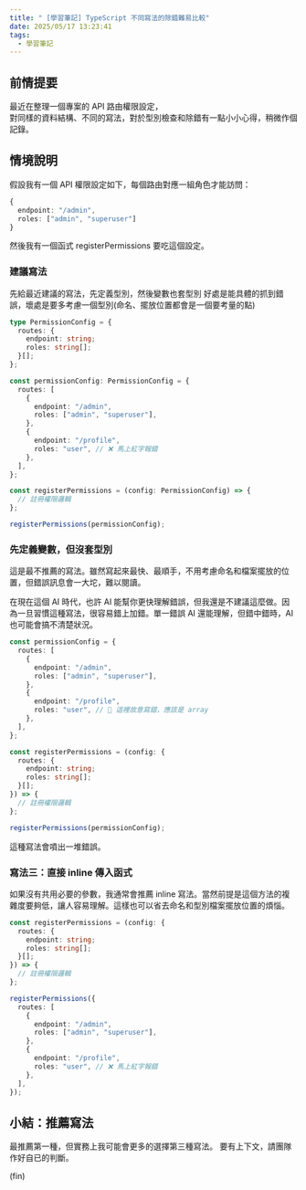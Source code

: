 ```yaml
---
title: " [學習筆記] TypeScript 不同寫法的除錯難易比較"
date: 2025/05/17 13:23:41
tags:
  - 學習筆記
---
```


## 前情提要

最近在整理一個專案的 API 路由權限設定，  
對同樣的資料結構、不同的寫法，對於型別檢查和除錯有一點小小心得，稍微作個記錄。

## 情境說明

假設我有一個 API 權限設定如下，每個路由對應一組角色才能訪問：

```ts
{
  endpoint: "/admin",
  roles: ["admin", "superuser"]
}
```

然後我有一個函式 registerPermissions 要吃這個設定。

### 建議寫法

先給最近建議的寫法，先定義型別，然後變數也套型別
好處是能具體的抓到錯誤，壞處是要多考慮一個型別(命名、擺放位置都會是一個要考量的點)

```ts
type PermissionConfig = {
  routes: {
    endpoint: string;
    roles: string[];
  }[];
};

const permissionConfig: PermissionConfig = {
  routes: [
    {
      endpoint: "/admin",
      roles: ["admin", "superuser"],
    },
    {
      endpoint: "/profile",
      roles: "user", // ❌ 馬上紅字報錯
    },
  ],
};

const registerPermissions = (config: PermissionConfig) => {
  // 註冊權限邏輯
};

registerPermissions(permissionConfig);
```

### 先定義變數，但沒套型別

這是最不推薦的寫法。雖然寫起來最快、最順手，不用考慮命名和檔案擺放的位置，但錯誤訊息會一大坨，難以閱讀。

在現在這個 AI 時代，也許 AI 能幫你更快理解錯誤，但我還是不建議這麼做。因為一旦習慣這種寫法，很容易錯上加錯。單一錯誤 AI 還能理解，但錯中錯時，AI 也可能會搞不清楚狀況。

```ts
const permissionConfig = {
  routes: [
    {
      endpoint: "/admin",
      roles: ["admin", "superuser"],
    },
    {
      endpoint: "/profile",
      roles: "user", // 🧨 這裡故意寫錯，應該是 array
    },
  ],
};

const registerPermissions = (config: {
  routes: {
    endpoint: string;
    roles: string[];
  }[];
}) => {
  // 註冊權限邏輯
};

registerPermissions(permissionConfig);
```

這種寫法會噴出一堆錯誤。

### 寫法三：直接 inline 傳入函式

如果沒有共用必要的參數，我通常會推薦 inline 寫法。當然前提是這個方法的複雜度要夠低，讓人容易理解。這樣也可以省去命名和型別檔案擺放位置的煩惱。

```ts
const registerPermissions = (config: {
  routes: {
    endpoint: string;
    roles: string[];
  }[];
}) => {
  // 註冊權限邏輯
};

registerPermissions({
  routes: [
    {
      endpoint: "/admin",
      roles: ["admin", "superuser"],
    },
    {
      endpoint: "/profile",
      roles: "user", // ❌ 馬上紅字報錯
    },
  ],
});
```

## 小結：推薦寫法

最推薦第一種，但實務上我可能會更多的選擇第三種寫法。
要有上下文，請團隊作好自已的判斷。

(fin)
